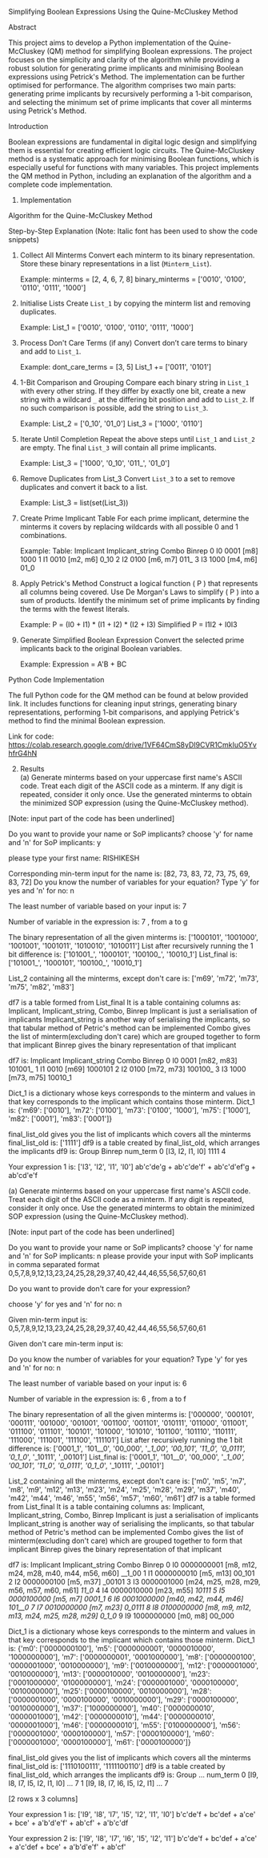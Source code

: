 

Simplifying Boolean Expressions Using the Quine-McCluskey Method

Abstract

This project aims to develop a Python implementation of the Quine-McCluskey (QM) method for simplifying Boolean expressions. The project focuses on the simplicity and clarity of the algorithm while providing a robust solution for generating prime implicants and minimising Boolean expressions using Petrick's Method. The implementation can be further optimised for performance. The algorithm comprises two main parts: generating prime implicants by recursively performing a 1-bit comparison, and selecting the minimum set of prime implicants that cover all minterms using Petrick's Method.

Introduction

Boolean expressions are fundamental in digital logic design and simplifying them is essential for creating efficient logic circuits. The Quine-McCluskey method is a systematic approach for minimising Boolean functions, which is especially useful for functions with many variables. This project implements the QM method in Python, including an explanation of the algorithm and a complete code implementation.

1. Implementation


Algorithm for the Quine-McCluskey Method

Step-by-Step Explanation
(Note: Italic font has been used to show the code snippets)

1. Collect All Minterms
   Convert each minterm to its binary representation.
   Store these binary representations in a list (`Minterm_List`).

   Example:
   minterms = [2, 4, 6, 7, 8]
   binary_minterms = ['0010', '0100', '0110', '0111', '1000']

2. Initialise Lists
   Create `List_1` by copying the minterm list and removing duplicates.

   Example:
   List_1 = ['0010', '0100', '0110', '0111', '1000']

3. Process Don't Care Terms (if any)
   Convert don’t care terms to binary and add to `List_1`.

   Example:
   dont_care_terms = [3, 5]
   List_1 += ['0011', '0101']

4. 1-Bit Comparison and Grouping
   Compare each binary string in `List_1` with every other string.
   If they differ by exactly one bit, create a new string with a wildcard `_` at the    differing bit position and add to `List_2`.
   If no such comparison is possible, add the string to `List_3`.

   Example:
   List_2 = ['0_10', '01_0']
   List_3 = ['1000', '0110']

5. Iterate Until Completion
   Repeat the above steps until `List_1` and `List_2` are empty.
   The final `List_3` will contain all prime implicants.

   Example:
   List_3 = ['1000', '0_10', '011_', '01_0']

6. Remove Duplicates from List_3
   Convert `List_3` to a set to remove duplicates and convert it back to a list.

   Example:
   List_3 = list(set(List_3))

7. Create Prime Implicant Table
   For each prime implicant, determine the minterms it covers by replacing wildcards with all possible 0 and 1 combinations.

   Example:
   Table: 
          Implicant     Implicant_string           Combo           Binrep
0            I0                  0001                      [m8]             1000
1            I1                  0010                  [m2, m6]           0_10
2            I2                  0100                  [m6, m7]           011_
3            I3                 1000                   [m4, m6]          01_0

8. Apply Petrick's Method
   Construct a logical function \( P \) that represents all columns being covered.
   Use De Morgan's Laws to simplify \( P \) into a sum of products.
   Identify the minimum set of prime implicants by finding the terms with the fewest literals.

   Example:
   P = (I0 + I1) * (I1 + I2) * (I2 + I3)
   Simplified P = I1I2 + I0I3

9. Generate Simplified Boolean Expression
   Convert the selected prime implicants back to the original Boolean variables.

   Example:
   Expression = A'B + BC

Python Code Implementation

The full Python code for the QM method can be found at below provided link. It includes functions for cleaning input strings, generating binary representations, performing 1-bit comparisons, and applying Petrick's method to find the minimal Boolean expression. 

Link for code:     https://colab.research.google.com/drive/1VF64CmS8yDI9CVR1CmkIuO5YvhfrG4hN



2. Results  
(a) Generate minterms based on your uppercase first name's ASCII code. Treat each digit of the ASCII code as a minterm. If any digit is repeated, consider it only once. Use the generated minterms to obtain the minimized SOP expression (using the Quine-McCluskey method). 

[Note: input part of the code has been underlined]

Do you want to provide your name or SoP implicants?
choose 'y' for name and 'n' for SoP implicants: y

please type your first name: RISHIKESH

Corresponding min-term input for the name is: [82, 73, 83, 72, 73, 75, 69, 83, 72]
Do you know the number of variables for your equation?
Type 'y' for yes and 'n' for no: n


The least number of variable based on your input is: 7

Number of variable in the expression is: 7 , from a to g

The binary representation of all the given minterms is:  ['1000101', '1001000', '1001001', '1001011', '1010010', '1010011']
List after recursively running the 1 bit difference is:  ['101001_', '1000101', '100100_', '10010_1']
List_final is: ['101001_', '1000101', '100100_', '10010_1']

List_2 containing all the minterms, except don't care is: 
['m69', 'm72', 'm73', 'm75', 'm82', 'm83']

df7 is a table formed from List_final
It is a table containing columns as: Implicant, Implicant_string, Combo, Binrep
Implicant is just a serialisation of implicants
Implicant_string is another way of serialising the implicants, so that tabular method of Petric's method can be implemented
Combo gives the list of minterm(excluding don't care) which are grouped together to form that implicant
Binrep gives the binary representation of that implicant

df7 is:
   Implicant   Implicant_string       Combo                  Binrep
0        I0             0001               [m82, m83]              101001_
1        I1             0010                  [m69]                    1000101
2        I2             0100               [m72, m73]              100100_
3        I3             1000               [m73, m75]               10010_1

Dict_1 is a dictionary whose keys corresponds to the minterm and values in that
key corresponds to the implicant which contains those minterm.
Dict_1 is:
 {'m69': ['0010'], 'm72': ['0100'], 'm73': ['0100', '1000'], 'm75': ['1000'], 'm82': ['0001'], 'm83': ['0001']}

final_list_old gives you the list of implicants which covers all the minterms
final_list_old is: ['1111']
df9 is a table created by final_list_old, which arranges the implicants
df9 is:
              Group Binrep  num_term
0  [I3, I2, I1, I0]   1111         4

Your expression 1 is:
['I3', 'I2', 'I1', 'I0']
ab'c'de'g + ab'c'de'f' + ab'c'd'ef'g + ab'cd'e'f 



(a) Generate minterms based on your uppercase first name's ASCII code. Treat each digit of the ASCII code as a minterm. If any digit is repeated, consider it only once. Use the generated minterms to obtain the minimized SOP expression (using the Quine-McCluskey method). 

[Note: input part of the code has been underlined]

Do you want to provide your name or SoP implicants?
choose 'y' for name and 'n' for SoP implicants: n
please provide your input with SoP implicants in comma separated format
0,5,7,8,9,12,13,23,24,25,28,29,37,40,42,44,46,55,56,57,60,61

Do you want to provide don't care for your expression?

choose 'y' for yes and 'n' for no: n

Given min-term input is: 0,5,7,8,9,12,13,23,24,25,28,29,37,40,42,44,46,55,56,57,60,61

Given don't care min-term input is: 


Do you know the number of variables for your equation?
Type 'y' for yes and 'n' for no: n


The least number of variable based on your input is: 6

Number of variable in the expression is: 6 , from a to f

The binary representation of all the given minterms is:  ['000000', '000101', '000111', '001000', '001001', '001100', '001101', '010111', '011000', '011001', '011100', '011101', '100101', '101000', '101010', '101100', '101110', '110111', '111000', '111001', '111100', '111101']
List after recursively running the 1 bit difference is:  ['0001_1', '101__0', '00_000', '__1_00', '00_101', '_11_0_', '0_0111', '0_1_0_', '_10111', '_00101']
List_final is: ['0001_1', '101__0', '00_000', '__1_00', '00_101', '_11_0_', '0_0111', '0_1_0_', '_10111', '_00101']

List_2 containing all the minterms, except don't care is:  ['m0', 'm5', 'm7', 'm8', 'm9', 'm12', 'm13', 'm23', 'm24', 'm25', 'm28', 'm29', 'm37', 'm40', 'm42', 'm44', 'm46', 'm55', 'm56', 'm57', 'm60', 'm61']
df7 is a table formed from List_final
It is a table containing columns as: Implicant, Implicant_string, Combo, Binrep
Implicant is just a serialisation of implicants
Implicant_string is another way of serialising the implicants, so that tabular method of Petric's method can be implemented
Combo gives the list of minterm(excluding don't care) which are grouped together to form that implicant
Binrep gives the binary representation of that implicant

df7 is:
   Implicant   Implicant_string                                     Combo                                Binrep
0        I0         0000000001   [m8, m12, m24, m28, m40, m44, m56, m60]           __1_00
1        I1         0000000010                                 [m5, m13]                                   00_101
2        I2         0000000100                                 [m5, m37]                                   _00101
3        I3         0000001000  [m24, m25, m28, m29, m56, m57, m60, m61]          _11_0_
4        I4         0000010000                                [m23, m55]                                  _10111
5        I5         0000100000                                  [m5, m7]                                   0001_1
6        I6         0001000000                      [m40, m42, m44, m46]                         101__0
7        I7         0010000000                                 [m7, m23]                                  0_0111
8        I8         0100000000    [m8, m9, m12, m13, m24, m25, m28, m29]           0_1_0_
9        I9         1000000000                                  [m0, m8]                                   00_000


Dict_1 is a dictionary whose keys corresponds to the minterm and values in that
key corresponds to the implicant which contains those minterm.
Dict_1 is:
 {'m0': ['0000000100'], 'm5': ['0000000001', '0000010000', '1000000000'], 'm7': ['0000000001', '0001000000'], 'm8': ['0000000100', '0000001000', '0010000000'], 'm9': ['0010000000'], 'm12': ['0000001000', '0010000000'], 'm13': ['0000010000', '0010000000'], 'm23': ['0001000000', '0100000000'], 'm24': ['0000001000', '0000100000', '0010000000'], 'm25': ['0000100000', '0010000000'], 'm28': ['0000001000', '0000100000', '0010000000'], 'm29': ['0000100000', '0010000000'], 'm37': ['1000000000'], 'm40': ['0000000010', '0000001000'], 'm42': ['0000000010'], 'm44': ['0000000010', '0000001000'], 'm46': ['0000000010'], 'm55': ['0100000000'], 'm56': ['0000001000', '0000100000'], 'm57': ['0000100000'], 'm60': ['0000001000', '0000100000'], 'm61': ['0000100000']}

final_list_old gives you the list of implicants which covers all the minterms
final_list_old is: ['1110100111', '1111100110']
df9 is a table created by final_list_old, which arranges the implicants
df9 is:
                          Group  ... num_term
0  [I9, I8, I7, I5, I2, I1, I0]  ...        7
1  [I9, I8, I7, I6, I5, I2, I1]  ...        7

[2 rows x 3 columns]

Your expression 1 is:
['I9', 'I8', 'I7', 'I5', 'I2', 'I1', 'I0']
b'c'de'f + bc'def + a'ce' + bce' + a'b'd'e'f' + ab'cf' + a'b'c'df 

Your expression 2 is:
['I9', 'I8', 'I7', 'I6', 'I5', 'I2', 'I1']
b'c'de'f + bc'def + a'ce' + a'c'def + bce' + a'b'd'e'f' + ab'cf' 


